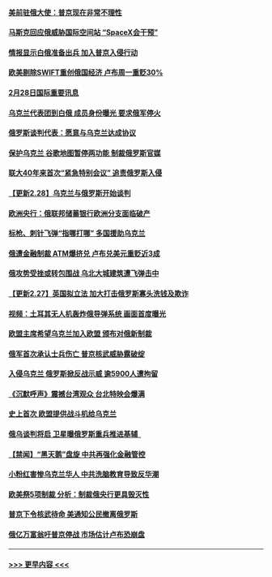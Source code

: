 #### [美前驻俄大使：普京现在非常不理性](../pages/prog202/a103359959.md?t=02282101) 
#### [马斯克回应俄威胁国际空间站 “SpaceX会干预”](../pages/prog202/a103359964.md?t=02282101) 
#### [情报显示白俄准备出兵 加入普京入侵行动](../pages/prog202/a103359955.md?t=02282101) 
#### [欧美剔除SWIFT重创俄国经济 卢布周一重贬30%](../pages/prog202/a103359919.md?t=02282101) 
#### [2月28日国际重要讯息](../pages/prog202/a103359910.md?t=02282101) 
#### [乌克兰代表团到白俄 成员身份曝光 要求俄军停火](../pages/prog202/a103359863.md?t=02282101) 
#### [俄罗斯谈判代表：愿意与乌克兰达成协议](../pages/prog202/a103359876.md?t=02282101) 
#### [保护乌克兰 谷歌地图暂停两功能 制裁俄罗斯官媒](../pages/prog202/a103359812.md?t=02282101) 
#### [联大40年来首次“紧急特别会议” 追责俄罗斯入侵](../pages/prog202/a103359824.md?t=02282101) 
#### [【更新2.28】乌克兰与俄罗斯开始谈判](../pages/prog202/a103359839.md?t=02282101) 
#### [欧洲央行：俄联邦储蓄银行欧洲分支面临破产](../pages/prog202/a103359830.md?t=02282101) 
#### [标枪、刺针飞弹“指哪打哪” 多国援助乌克兰](../pages/prog202/a103359804.md?t=02282101) 
#### [俄遭金融制裁 ATM爆挤兑 卢布兑美元重贬近3成](../pages/prog202/a103359793.md?t=02282101) 
#### [俄攻势受挫或转包围战 乌北大城建筑遭飞弹击中](../pages/prog202/a103359780.md?t=02282101) 
#### [【更新2.27】英国拟立法 加大打击俄罗斯寡头洗钱及欺诈](../pages/prog202/a103359305.md?t=02282101) 
#### [视频：土耳其无人机轰炸俄导弹系统 画面首度曝光](../pages/prog202/a103359738.md?t=02282101) 
#### [欧盟主席希望乌克兰加入欧盟 颁布对俄新制裁](../pages/prog202/a103358644.md?t=02282101) 
#### [俄军首次承认士兵伤亡 普京核武威胁露破绽](../pages/prog202/a103359643.md?t=02282101) 
#### [入侵乌克兰 俄罗斯掀反战示威 逾5900人遭拘留](../pages/prog202/a103359689.md?t=02282101) 
#### [《沉默呼声》震撼台湾观众 台北特映会爆满](../pages/prog202/a103359740.md?t=02282101) 
#### [史上首次 欧盟提供战斗机给乌克兰](../pages/prog202/a103359613.md?t=02282101) 
#### [俄乌谈判将启 卫星曝俄罗斯重兵推进基辅  ](../pages/prog202/a103359614.md?t=02282101) 
#### [【禁闻】“黑天鹅”盘旋 中共再强化金融管控](../pages/prog202/a103359407.md?t=02282101) 
#### [小粉红害惨乌克兰华人 中共洗脑教育导致反华潮](../pages/prog202/a103359536.md?t=02282101) 
#### [欧美祭5项制裁 分析：制裁俄央行更具毁灭性](../pages/prog202/a103359515.md?t=02282101) 
#### [普京下令核武待命 美通知公民撤离俄罗斯](../pages/prog202/a103359529.md?t=02282101) 
#### [俄亿万富翁吁普京停战 市场估计卢布恐崩盘](../pages/prog202/a103359489.md?t=02282101) 

----
#### [ >>> 更早内容 <<< ](../indexes/prog202-earlier.md)
